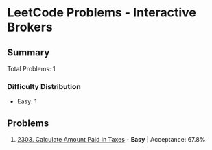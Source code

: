 # LeetCode Problems - Interactive Brokers

## Summary
Total Problems: 1

### Difficulty Distribution

- Easy: 1

## Problems

1. [2303. Calculate Amount Paid in Taxes](https://leetcode.com/problems/calculate-amount-paid-in-taxes/) - **Easy** | Acceptance: 67.8%